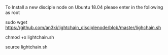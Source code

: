 To Install a new disciple node on Ubuntu 18.04 please enter in the following as root

sudo wget https://github.com/an3ki/lightchain_disciplenode/blob/master/lighchain.sh

chmod +x lightchain.sh

source lightchain.sh
